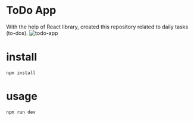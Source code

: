 # ToDo App
With the help of React library, created this repository related to daily tasks (to-dos).
![todo-app](https://user-images.githubusercontent.com/122597785/220033755-df897ddc-9629-45d3-bfa4-441ba7d8f75a.jpg)
# install
`npm install`
# usage
`npm run dev`
